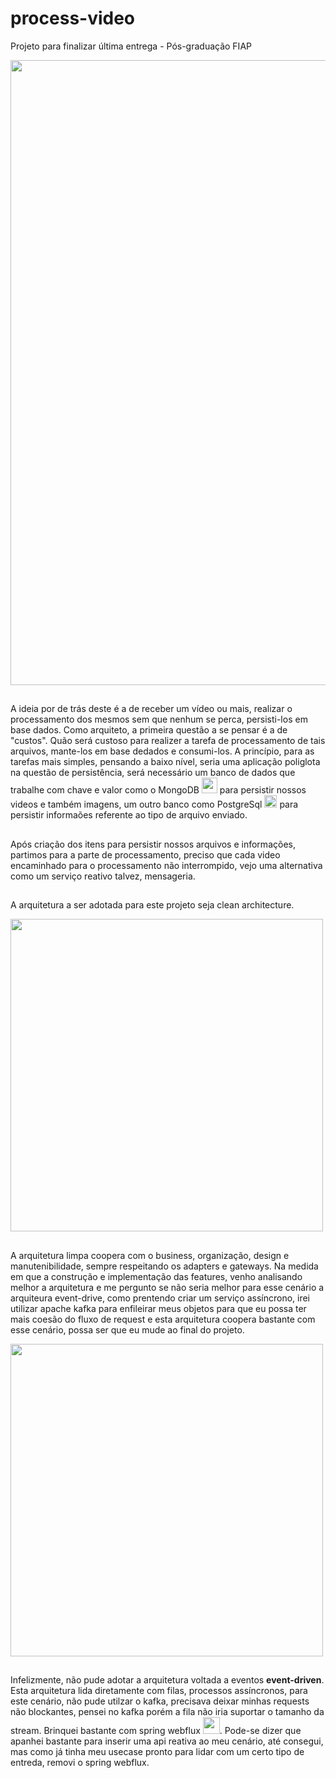 # process-video
Projeto para finalizar última entrega - Pós-graduação FIAP

<img src="https://i.imgur.com/4nXuOFw.png" width="1000">


##
<p style='text-align: indent'> A ideia por de trás deste é a de receber um vídeo ou mais, realizar o processamento dos mesmos sem que nenhum se perca, persisti-los em base dados.
Como arquiteto, a primeira questão a se pensar é a de "custos". Quão será custoso para realizer a tarefa de processamento de tais arquivos, mante-los em base dedados e consumi-los.
A princípio, para as tarefas mais simples, pensando a baixo nível, seria uma aplicação poliglota na questão de persistência, será necessário um banco de dados que trabalhe com chave e valor como o MongoDB <img src="https://github.com/user-attachments/assets/9cd41ad2-cccd-4863-b5e2-cfed465dcc55" width="25"> para persistir nossos videos e também imagens, um outro banco como PostgreSql
<img src="https://github.com/user-attachments/assets/744c5564-978f-4e56-9c80-17709a30724c" width="20"> para persistir informaões referente ao tipo de arquivo enviado.</p>

##
Após criação dos itens para persistir nossos arquivos e informações, partimos para a parte de processamento, preciso que cada video encaminhado para o processamento não interrompido, vejo uma alternativa como um serviço reativo talvez, mensageria.

##
A arquitetura a ser adotada para este projeto seja clean architecture.

<img src="https://github.com/user-attachments/assets/48d89f4b-e2d8-4bf0-9fd9-c153b53639a0" width="500">

##
<p style='text-align: indent'>A arquitetura limpa coopera com o business, organização, design e manutenibilidade, sempre respeitando os adapters e gateways. Na medida em que a construção e implementação das features, venho analisando melhor a arquitetura e me pergunto se não seria melhor para esse cenário a arquiteura event-drive, como prentendo criar um serviço assíncrono, irei utilizar apache kafka para enfileirar meus objetos para que eu possa ter mais coesão do fluxo de request e esta arquitetura coopera bastante com esse cenário, possa ser que eu mude ao final do projeto.</p>

<img src="https://github.com/user-attachments/assets/12514a6b-0c2e-4459-b1b6-6ea1d3f49017" width="500">

##
<p style='text-align: indent'>Infelizmente, não pude adotar a arquitetura voltada a eventos <b>event-driven</b>. Esta arquitetura lida diretamente com filas, processos assíncronos, para este cenário, não pude utilzar o kafka, precisava deixar minhas requests não blockantes, pensei no kafka porém a fila não iria suportar o tamanho da stream.
Brinquei bastante com spring webflux <img src="https://gitlab.com/uploads/-/system/project/avatar/25570288/webflux.png" width="27">. Pode-se dizer que apanhei bastante para inserir uma api reativa ao meu cenário, até consegui, mas como já tinha meu usecase pronto para lidar com um certo tipo de entreda, removi o spring webflux.</p>






